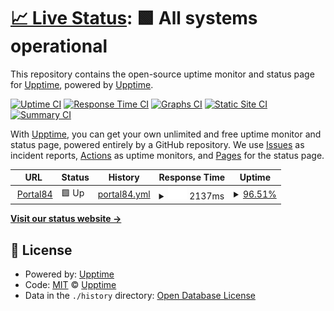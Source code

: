 # [📈 Live Status](https://demo.upptime.js.org): <!--live status--> **🟩 All systems operational**

This repository contains the open-source uptime monitor and status page for [Upptime](https://upptime.js.org), powered by [Upptime](https://github.com/upptime/upptime).

[![Uptime CI](https://github.com/upptime/upptime/workflows/Uptime%20CI/badge.svg)](https://github.com/upptime/upptime/actions?query=workflow%3A%22Uptime+CI%22)
[![Response Time CI](https://github.com/upptime/upptime/workflows/Response%20Time%20CI/badge.svg)](https://github.com/upptime/upptime/actions?query=workflow%3A%22Response+Time+CI%22)
[![Graphs CI](https://github.com/upptime/upptime/workflows/Graphs%20CI/badge.svg)](https://github.com/upptime/upptime/actions?query=workflow%3A%22Graphs+CI%22)
[![Static Site CI](https://github.com/upptime/upptime/workflows/Static%20Site%20CI/badge.svg)](https://github.com/upptime/upptime/actions?query=workflow%3A%22Static+Site+CI%22)
[![Summary CI](https://github.com/upptime/upptime/workflows/Summary%20CI/badge.svg)](https://github.com/upptime/upptime/actions?query=workflow%3A%22Summary+CI%22)

With [Upptime](https://upptime.js.org), you can get your own unlimited and free uptime monitor and status page, powered entirely by a GitHub repository. We use [Issues](https://github.com/upptime/upptime/issues) as incident reports, [Actions](https://github.com/upptime/upptime/actions) as uptime monitors, and [Pages](https://demo.upptime.js.org) for the status page.

<!--start: status pages-->
<!-- This summary is generated by Upptime (https://github.com/upptime/upptime) -->
<!-- Do not edit this manually, your changes will be overwritten -->
<!-- prettier-ignore -->
| URL | Status | History | Response Time | Uptime |
| --- | ------ | ------- | ------------- | ------ |
| <img alt="" src="https://icons.duckduckgo.com/ip3/trackingpy.idretail.com.ico" height="13"> [Portal84](http://trackingpy.idretail.com/o3web/) | 🟩 Up | [portal84.yml](https://github.com/rlealw/uptime/commits/HEAD/history/portal84.yml) | <details><summary><img alt="Response time graph" src="./graphs/portal84/response-time-week.png" height="20"> 2137ms</summary><br><a href="https://demo.upptime.js.org/history/portal84"><img alt="Response time 2089" src="https://img.shields.io/endpoint?url=https%3A%2F%2Fraw.githubusercontent.com%2Frlealw%2Fuptime%2FHEAD%2Fapi%2Fportal84%2Fresponse-time.json"></a><br><a href="https://demo.upptime.js.org/history/portal84"><img alt="24-hour response time 1658" src="https://img.shields.io/endpoint?url=https%3A%2F%2Fraw.githubusercontent.com%2Frlealw%2Fuptime%2FHEAD%2Fapi%2Fportal84%2Fresponse-time-day.json"></a><br><a href="https://demo.upptime.js.org/history/portal84"><img alt="7-day response time 2137" src="https://img.shields.io/endpoint?url=https%3A%2F%2Fraw.githubusercontent.com%2Frlealw%2Fuptime%2FHEAD%2Fapi%2Fportal84%2Fresponse-time-week.json"></a><br><a href="https://demo.upptime.js.org/history/portal84"><img alt="30-day response time 1864" src="https://img.shields.io/endpoint?url=https%3A%2F%2Fraw.githubusercontent.com%2Frlealw%2Fuptime%2FHEAD%2Fapi%2Fportal84%2Fresponse-time-month.json"></a><br><a href="https://demo.upptime.js.org/history/portal84"><img alt="1-year response time 2144" src="https://img.shields.io/endpoint?url=https%3A%2F%2Fraw.githubusercontent.com%2Frlealw%2Fuptime%2FHEAD%2Fapi%2Fportal84%2Fresponse-time-year.json"></a></details> | <details><summary><a href="https://demo.upptime.js.org/history/portal84">96.51%</a></summary><a href="https://demo.upptime.js.org/history/portal84"><img alt="All-time uptime 98.84%" src="https://img.shields.io/endpoint?url=https%3A%2F%2Fraw.githubusercontent.com%2Frlealw%2Fuptime%2FHEAD%2Fapi%2Fportal84%2Fuptime.json"></a><br><a href="https://demo.upptime.js.org/history/portal84"><img alt="24-hour uptime 82.30%" src="https://img.shields.io/endpoint?url=https%3A%2F%2Fraw.githubusercontent.com%2Frlealw%2Fuptime%2FHEAD%2Fapi%2Fportal84%2Fuptime-day.json"></a><br><a href="https://demo.upptime.js.org/history/portal84"><img alt="7-day uptime 96.51%" src="https://img.shields.io/endpoint?url=https%3A%2F%2Fraw.githubusercontent.com%2Frlealw%2Fuptime%2FHEAD%2Fapi%2Fportal84%2Fuptime-week.json"></a><br><a href="https://demo.upptime.js.org/history/portal84"><img alt="30-day uptime 92.86%" src="https://img.shields.io/endpoint?url=https%3A%2F%2Fraw.githubusercontent.com%2Frlealw%2Fuptime%2FHEAD%2Fapi%2Fportal84%2Fuptime-month.json"></a><br><a href="https://demo.upptime.js.org/history/portal84"><img alt="1-year uptime 96.79%" src="https://img.shields.io/endpoint?url=https%3A%2F%2Fraw.githubusercontent.com%2Frlealw%2Fuptime%2FHEAD%2Fapi%2Fportal84%2Fuptime-year.json"></a></details>

<!--end: status pages-->

[**Visit our status website →**](https://demo.upptime.js.org)

## 📄 License

- Powered by: [Upptime](https://github.com/upptime/upptime)
- Code: [MIT](./LICENSE) © [Upptime](https://upptime.js.org)
- Data in the `./history` directory: [Open Database License](https://opendatacommons.org/licenses/odbl/1-0/)
